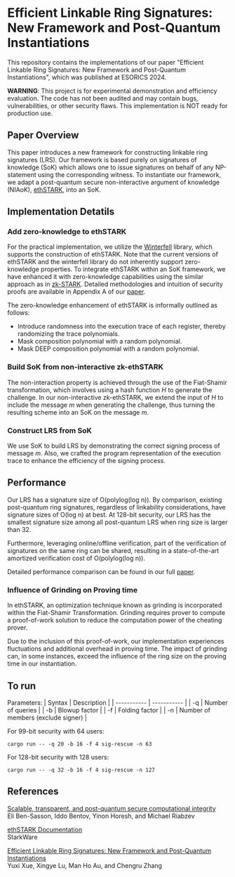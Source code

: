 # Efficient Linkable Ring Signatures: New Framework and Post-Quantum Instantiations

This repository contains the implementations of our paper "Efficient Linkable Ring Signatures: New Framework and Post-Quantum Instantiations", which was published at ESORICS 2024.

**WARNING**: This project is for experimental demonstration and efficiency evaluation. The code has not been audited and may contain bugs, vulnerabilities, or other security flaws. This implementation is NOT ready for production use.


## Paper Overview
This paper introduces a new framework for constructing
linkable ring signatures (LRS). Our framework is based purely on signatures of knowledge (SoK) which allows one to issue signatures on behalf
of any NP-statement using the corresponding witness.
To instantiate our framework, we adapt a post-quantum
secure non-interactive argument of knowledge (NIAoK), [ethSTARK](https://eprint.iacr.org/2021/582.pdf), into
an SoK.  

## Implementation Detatils

### Add zero-knowledge to ethSTARK
For the practical implementation, we utilize the [Winterfell](https://github.com/facebook/winterfell) library, which supports the construction of ethSTARK. Note that the current versions of ethSTARK and the winterfell library do not inherently support zero-knowledge properties. To integrate ethSTARK within an SoK framework, we have enhanced it with zero-knowledge capabilities using the similar approach as in [zk-STARK](https://eprint.iacr.org/2018/046.pdf). Detailed methodologies and intuition of security proofs are available in Appendix A of our [paper](https://eprint.iacr.org/2024/553.pdf). 

The zero-knowledge enhancement of ethSTARK is informally outlined as follows:
- Introduce randomness into the execution trace of each register, thereby randomizing the trace polynomials.
- Mask composition polynomial with a random polynomial.
- Mask DEEP composition polynomial with a random polynomial.

### Build SoK from  non-interactive zk-ethSTARK
The non-interaction property is achieved through the use of the Fiat-Shamir transformation, which involves using a hash function $H$ to generate the challenge. In our non-interactive zk-ethSTARK, we extend the input of $H$ to include the message $m$ when generating the challenge, thus turning the resulting scheme into an SoK on the message $m$.

### Construct LRS from SoK
We use SoK to build LRS by demonstrating  the correct
signing process of message $m$.  Also, we crafted the program representation of the execution trace to enhance the efficiency of the signing process. 

## Performance
Our LRS has a signature size of O(polylog(log n)). By comparison,
existing post-quantum ring signatures, regardless of linkability considerations, have signature sizes of O(log n) at best. At 128-bit security, our LRS
has the smallest signature size among all post-quantum LRS when ring size is larger than 32.

Furthermore, leveraging online/offline verification, part of the verification of signatures on the same ring can be shared, resulting in a state-of-the-art amortized verification cost of O(polylog(log n)).

Detailed performance comparison can be found in our full [paper](https://eprint.iacr.org/2024/553.pdf).
###  Influence of Grinding on Proving time 
In ethSTARK, an optimization technique known as grinding is incorporated within the Fiat-Shamir Transformation. Grinding requires prover to compute a proof-of-work solution to
reduce the computation power of the cheating prover.

Due to the inclusion of this proof-of-work, our implementation experiences fluctuations and additional overhead in proving time. The impact of grinding can, in some instances, exceed the influence of the ring size on the proving time in our instantiation. 

## To run
Parameters:
| Syntax      | Description |
| ----------- | ----------- |
| -q      | Number of queries       |
| -b   | Blowup factor        |
| -f   | Folding factor        |
| -n   | Number of members (exclude signer)        |

For 99-bit security with 64 users:
```
cargo run -- -q 20 -b 16 -f 4 sig-rescue -n 63
```
For 128-bit security with 128 users:
```
cargo run -- -q 32 -b 16 -f 4 sig-rescue -n 127
```


## References
[Scalable, transparent, and post-quantum secure computational integrity](https://eprint.iacr.org/2018/046.pdf) \
Eli Ben-Sasson, Iddo Bentov, Yinon Horesh, and Michael Riabzev

[ethSTARK Documentation](https://eprint.iacr.org/2021/582.pdf) \
StarkWare

[Efficient Linkable Ring Signatures: New Framework and Post-Quantum Instantiations](https://eprint.iacr.org/2024/553.pdf) \
Yuxi Xue, Xingye Lu, Man Ho Au, and Chengru Zhang